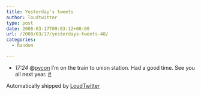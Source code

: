 ```yaml
---
title: Yesterday’s tweets
author: loudtwitter
type: post
date: 2008-03-17T09:03:12+00:00
url: /2008/03/17/yesterdays-tweets-48/
categories:
  - Random

---
```

  * _17:24_ @[pycon][1] I&#8217;m on the train to union station. Had a good time. See you all next year. [#][2]

Automatically shipped by [LoudTwitter][3]

 [1]: http://twitter.com/pycon
 [2]: http://twitter.com/dangoor/statuses/772497766
 [3]: http://www.loudtwitter.com